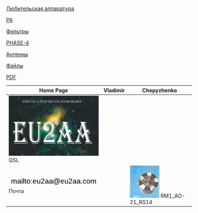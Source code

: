 [Любительская аппаратура](AmRig.md)

[PA](PA.md)

[Фильтры](_FILTERS.md)

[PHASE-4](P4.md)

[Антенны](ANT.md)

[Файлы](_FILES.md)

[PDF](PDF.md)

| Home Page | Vladimir | Chepyzhenko |
| ------------- | ------------- | ------------- |
|![QSL](photo/22.jpg) QSL| | |
| ![mailto](photo/mailto3.png) Почта | |[![RM1_AO-21_RS14](photo/28.jpg)](http://eu2aa.qrz.ru) RM1_AO-21_RS14 |

  

